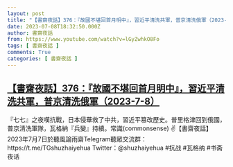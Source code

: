 ```yaml
---
layout: post
title: "【書齋夜話】376：『故國不堪回首月明中』，習近平清洗共軍，普京清洗俄軍（2023-7-8）"
date: 2023-07-08T18:32:50.000Z
author: 書齋夜話
from: https://www.youtube.com/watch?v=lGyZwhkO8Fo
tags: [ 書齋夜話 ]
comments: True
categories: [ 書齋夜話 ]
---
```

<!--1688841170000-->
[【書齋夜話】376：『故國不堪回首月明中』，習近平清洗共軍，普京清洗俄軍（2023-7-8）](https://www.youtube.com/watch?v=lGyZwhkO8Fo)
------

<div>
『七七』之夜嘆抗戰，日本侵華救了中共，習近平篡改歷史。普里格津回到俄國，普京清洗軍隊，瓦格納『兵變』持續。常識(commonsense) ✌【書齋夜話】2023年7月7日於聽風論雨齋Telegram聽眾交流群：https://t.me/TGshuzhaiyehua Twitter：@shuzhaiyehua #抗战  #瓦格纳 #书斋夜话
</div>
